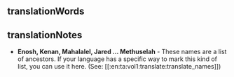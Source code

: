 ## translationWords


## translationNotes

* **Enosh, Kenan, Mahalalel, Jared ... Methuselah** - These names are a list of ancestors. If your language has a specific way to mark this kind of list, you can use it here. (See: [[:en:ta:vol1:translate:translate_names]])
